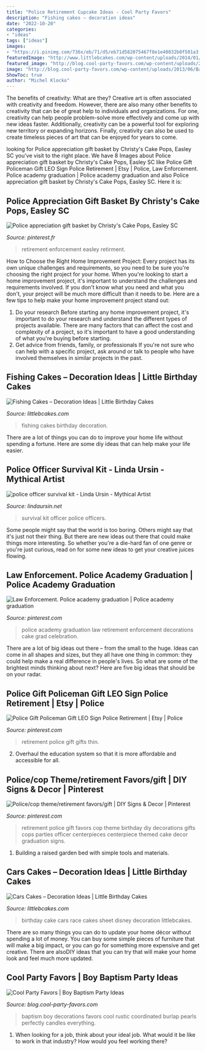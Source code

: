 ```yaml
---
title: "Police Retirement Cupcake Ideas - Cool Party Favors"
description: "Fishing cakes – decoration ideas"
date: "2022-10-20"
categories:
- "ideas"
tags: ["ideas"]
images:
- "https://i.pinimg.com/736x/eb/71/d5/eb71d582075467f8e1e40832b0f501a3.jpg"
featuredImage: "http://www.littlebcakes.com/wp-content/uploads/2014/01/Fishing-Cakes.jpg"
featured_image: "http://blog.cool-party-favors.com/wp-content/uploads/2013/06/Baby-Baptism-Decorations-1024x685.jpg"
image: "http://blog.cool-party-favors.com/wp-content/uploads/2013/06/Baby-Baptism-Decorations-1024x685.jpg"
ShowToc: true
author: "Michel Klocko"
---
```



The benefits of creativity: What are they?
Creative art is often associated with creativity and freedom. However, there are also many other benefits to creativity that can be of great help to individuals and organizations. For one, creativity can help people problem-solve more effectively and come up with new ideas faster. Additionally, creativity can be a powerful tool for exploring new territory or expanding horizons. Finally, creativity can also be used to create timeless pieces of art that can be enjoyed for years to come.

	

		
looking for Police appreciation gift basket by Christy&#039;s Cake Pops, Easley SC you've visit to the right place. We have 8 Images about Police appreciation gift basket by Christy&#039;s Cake Pops, Easley SC like Police Gift Policeman Gift LEO Sign Police Retirement | Etsy | Police, Law Enforcement. Police academy graduation | Police academy graduation and also Police appreciation gift basket by Christy&#039;s Cake Pops, Easley SC. Here it is:
		
    
## Police Appreciation Gift Basket By Christy&#039;s Cake Pops, Easley SC

<img loading=lazy src="https://i.pinimg.com/736x/47/82/71/47827115f259edb0617f503bc7d8d7a7--police-appreciation-ideas-police-week-gifts.jpg" onerror="this.onerror=null;this.src='https://tse2.mm.bing.net/th?id=OIP.wltZPqRCK5wjnpmfT9BA7QHaHa&amp;pid=15.1';" alt="Police appreciation gift basket by Christy&#039;s Cake Pops, Easley SC">

_Source: pinterest.fr_

>retirement enforcement easley retirment. 

	

How to Choose the Right Home Improvement Project: Every project has its own unique challenges and requirements, so you need to be sure you're choosing the right project for your home.
When you're looking to start a home improvement project, it's important to understand the challenges and requirements involved. If you don't know what you need and what you don't, your project will be much more difficult than it needs to be. Here are a few tips to help make your home improvement project stand out:
1. Do your research
Before starting any home improvement project, it's important to do your research and understand the different types of projects available. There are many factors that can affect the cost and complexity of a project, so it's important to have a good understanding of what you're buying before starting.
2. Get advice from friends, family, or professionals
If you're not sure who can help with a specific project, ask around or talk to people who have involved themselves in similar projects in the past.

    
## Fishing Cakes – Decoration Ideas | Little Birthday Cakes

<img loading=lazy src="http://www.littlebcakes.com/wp-content/uploads/2014/01/Fishing-Cakes.jpg" onerror="this.onerror=null;this.src='https://tse3.mm.bing.net/th?id=OIP.1tL40IB1MzU2xE_QJQ32zgHaJ4&amp;pid=15.1';" alt="Fishing Cakes – Decoration Ideas | Little Birthday Cakes">

_Source: littlebcakes.com_

>fishing cakes birthday decoration. 

	

There are a lot of things you can do to improve your home life without spending a fortune. Here are some diy ideas that can help make your life easier.

    
## Police Officer Survival Kit - Linda Ursin - Mythical Artist

<img loading=lazy src="https://lindaursin.net/wp-content/blogs.dir/26/files/2015/11/police-officer-survival-kit.jpg" onerror="this.onerror=null;this.src='https://tse3.mm.bing.net/th?id=OIP.KWO7ajIHgkAtfu9PDVxDtgHaIU&amp;pid=15.1';" alt="police officer survival kit - Linda Ursin - Mythical Artist">

_Source: lindaursin.net_

>survival kit officer police officers. 

	

Some people might say that the world is too boring. Others might say that it's just not their thing. But there are new ideas out there that could make things more interesting. So whether you're a die-hard fan of one genre or you're just curious, read on for some new ideas to get your creative juices flowing.

    
## Law Enforcement. Police Academy Graduation | Police Academy Graduation

<img loading=lazy src="https://i.pinimg.com/736x/68/34/87/683487bca2a16491952ed7147705d19f--police-academy-party-police-party.jpg" onerror="this.onerror=null;this.src='https://tse3.mm.bing.net/th?id=OIP.kfBjPcuBIZAMx3H5TXHXEQHaNJ&amp;pid=15.1';" alt="Law Enforcement. Police academy graduation | Police academy graduation">

_Source: pinterest.com_

>police academy graduation law retirement enforcement decorations cake grad celebration. 

	

There are a lot of big ideas out there – from the small to the huge. Ideas can come in all shapes and sizes, but they all have one thing in common: they could help make a real difference in people's lives. So what are some of the brightest minds thinking about next? Here are five big ideas that should be on your radar.

    
## Police Gift Policeman Gift LEO Sign Police Retirement | Etsy | Police

<img loading=lazy src="https://i.pinimg.com/736x/eb/71/d5/eb71d582075467f8e1e40832b0f501a3.jpg" onerror="this.onerror=null;this.src='https://tse4.mm.bing.net/th?id=OIP._eCzJ51PNySqdZ8gNgCpRwHaJ3&amp;pid=15.1';" alt="Police Gift Policeman Gift LEO Sign Police Retirement | Etsy | Police">

_Source: pinterest.com_

>retirement police gift gifts thin. 

	

2. Overhaul the education system so that it is more affordable and accessible for all.

    
## Police/cop Theme/retirement Favors/gift | DIY Signs &amp; Decor | Pinterest

<img loading=lazy src="https://s-media-cache-ak0.pinimg.com/736x/ec/17/25/ec1725c2b6270521d072736f19008042--police-retirement-gift-ideas-diy-signs.jpg" onerror="this.onerror=null;this.src='https://tse4.mm.bing.net/th?id=OIP.3OwfBtO9FhfIdcLWT8Ma5QHaFj&amp;pid=15.1';" alt="Police/cop theme/retirement favors/gift | DIY Signs &amp; Decor | Pinterest">

_Source: pinterest.com_

>retirement police gift favors cop theme birthday diy decorations gifts cops parties officer centerpieces centerpiece themed cake decor graduation signs. 

	

1. Building a raised garden bed with simple tools and materials.

    
## Cars Cakes – Decoration Ideas | Little Birthday Cakes

<img loading=lazy src="http://www.littlebcakes.com/wp-content/uploads/2014/01/Race-Car-Birthday-Cake.jpg" onerror="this.onerror=null;this.src='https://tse2.mm.bing.net/th?id=OIP.oXptbmbZ0JWdcmM4TUuKYwHaFj&amp;pid=15.1';" alt="Cars Cakes – Decoration Ideas | Little Birthday Cakes">

_Source: littlebcakes.com_

>birthday cake cars race cakes sheet disney decoration littlebcakes. 

	

There are so many things you can do to update your home décor without spending a lot of money. You can buy some simple pieces of furniture that will make a big impact, or you can go for something more expensive and get creative. There are alsoDIY ideas that you can try that will make your home look and feel much more updated.

    
## Cool Party Favors | Boy Baptism Party Ideas

<img loading=lazy src="http://blog.cool-party-favors.com/wp-content/uploads/2013/06/Baby-Baptism-Decorations-1024x685.jpg" onerror="this.onerror=null;this.src='https://tse1.mm.bing.net/th?id=OIP.D24KNoFu2U73OB2FwpJCPAHaE9&amp;pid=15.1';" alt="Cool Party Favors | Boy Baptism Party Ideas">

_Source: blog.cool-party-favors.com_

>baptism boy decorations favors cool rustic coordinated burlap pearls perfectly candles everything. 

	

1) When looking for a job, think about your ideal job. What would it be like to work in that industry? How would you feel working there?

